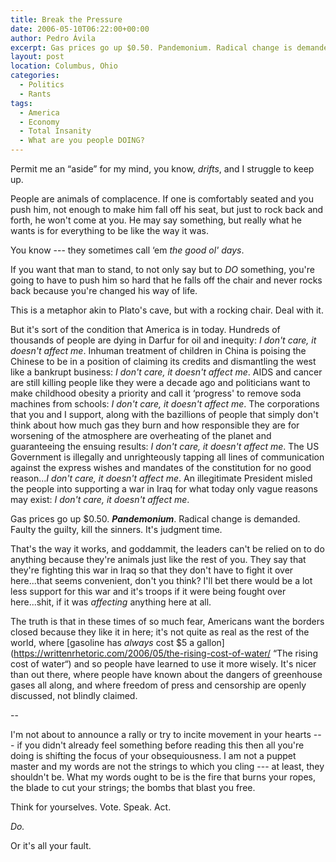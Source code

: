```yaml
---
title: Break the Pressure
date: 2006-05-10T06:22:00+00:00
author: Pedro Ávila
excerpt: Gas prices go up $0.50. Pandemonium. Radical change is demanded. Faulty the guilty, kill the sinners. It's judgment time.
layout: post
location: Columbus, Ohio
categories:
  - Politics
  - Rants
tags:
  - America
  - Economy
  - Total Insanity
  - What are you people DOING?
---
```

Permit me an “aside” for my mind, you know, _drifts_, and I struggle to keep up.

People are animals of complacence. If one is comfortably seated and you push him, not enough to make him fall off his seat, but just to rock back and forth, he won't come at you. He may say something, but really what he wants is for everything to be like the way it was.

You know --- they sometimes call ‘em _the good ol' days_.

If you want that man to stand, to not only say but to _DO_ something, you're going to have to push him so hard that he falls off the chair and never rocks back because you're changed his way of life.

This is a metaphor akin to Plato's cave, but with a rocking chair. Deal with it.

But it's sort of the condition that America is in today. Hundreds of thousands of people are dying in Darfur for oil and inequity: _I don't care, it doesn't affect me_. Inhuman treatment of children in China is poising the Chinese to be in a position of claiming its credits and dismantling the west like a bankrupt business: _I don't care, it doesn't affect me_. AIDS and cancer are still killing people like they were a decade ago and politicians want to make childhood obesity a priority and call it ‘progress' to remove soda machines from schools: _I don't care, it doesn't affect me_. The corporations that you and I support, along with the bazillions of people that simply don't think about how much gas they burn and how responsible they are for worsening of the atmosphere are overheating of the planet and guaranteeing the ensuing results: _I don't care, it doesn't affect me_. The US Government is illegally and unrighteously tapping all lines of communication against the express wishes and mandates of the constitution for no good reason..._I don't care, it doesn't affect me_. An illegitimate President misled the people into supporting a war in Iraq for what today only vague reasons may exist: _I don't care, it doesn't affect me_.

Gas prices go up $0.50. **_Pandemonium_**. Radical change is demanded. Faulty the guilty, kill the sinners. It's judgment time.

That's the way it works, and goddammit, the leaders can't be relied on to do anything because they're animals just like the rest of you. They say that they're fighting this war in Iraq so that they don't have to fight it over here...that seems convenient, don't you think? I'll bet there would be a lot less support for this war and it's troops if it were being fought over here...shit, if it was _affecting_ anything here at all.

The truth is that in these times of so much fear, Americans want the borders closed because they like it in here; it's not quite as real as the rest of the world, where [gasoline has _always_ cost $5 a gallon](https://writtenrhetoric.com/2006/05/the-rising-cost-of-water/ “The rising cost of water“) and so people have learned to use it more wisely. It's nicer than out there, where people have known about the dangers of greenhouse gases all along, and where freedom of press and censorship are openly discussed, not blindly claimed.

--

I'm not about to announce a rally or try to incite movement in your hearts --- if you didn't already feel something before reading this then all you're doing is shifting the focus of your obsequiousness. I am not a puppet master and my words are not the strings to which you cling --- at least, they shouldn't be. What my words ought to be is the fire that burns your ropes, the blade to cut your strings; the bombs that blast you free.

Think for yourselves. Vote. Speak. Act.

_Do._

Or it's all your fault.